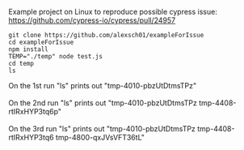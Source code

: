 Example project on Linux to reproduce possible cypress issue: https://github.com/cypress-io/cypress/pull/24957

```
git clone https://github.com/alexsch01/exampleForIssue
cd exampleForIssue
npm install
TEMP="./temp" node test.js
cd temp
ls
```
On the 1st run "ls" prints out "tmp-4010-pbzUtDtmsTPz"\
\
On the 2nd run "ls" prints out "tmp-4010-pbzUtDtmsTPz  tmp-4408-rtIRxHYP3tq6p"\
\
On the 3rd run "ls" prints out "tmp-4010-pbzUtDtmsTPz  tmp-4408-rtIRxHYP3tq6  tmp-4800-qxJVsVFT36tL"
